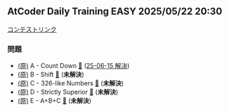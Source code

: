 
## AtCoder Daily Training EASY 2025/05/22 20:30

[コンテストリンク](https://atcoder.jp/contests/adt_easy_20250522_3)

### 問題
- [(原)](https://atcoder.jp/contests/abc281/tasks/abc281_a) A - Count Down [🔗](https://atcoder.jp/contests/adt_easy_20250522_3/tasks/abc281_a) ([25-06-15 解決](./A%20-%20Count%20Down/))
- [(原)](https://atcoder.jp/contests/abc278/tasks/abc278_a) B - Shift [🔗](https://atcoder.jp/contests/adt_easy_20250522_3/tasks/abc278_a) (**未解決**)
- [(原)](https://atcoder.jp/contests/abc326/tasks/abc326_b) C - 326-like Numbers [🔗](https://atcoder.jp/contests/adt_easy_20250522_3/tasks/abc326_b) (**未解決**)
- [(原)](https://atcoder.jp/contests/abc310/tasks/abc310_b) D - Strictly Superior [🔗](https://atcoder.jp/contests/adt_easy_20250522_3/tasks/abc310_b) (**未解決**)
- [(原)](https://atcoder.jp/contests/abc344/tasks/abc344_c) E - A+B+C [🔗](https://atcoder.jp/contests/adt_easy_20250522_3/tasks/abc344_c) (**未解決**)
